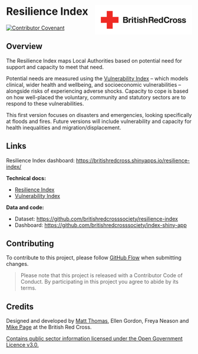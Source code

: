 # Resilience Index <img src='man/figures/brc-logo.jpg' align="right" height ="80"/>

[![Contributor Covenant](https://img.shields.io/badge/Contributor%20Covenant-v2.0%20adopted-ff69b4.svg)](code_of_conduct.md) 

## Overview
The Resilience Index maps Local Authorities based on potential need for support and capacity to meet that need.

Potential needs are measured using the [Vulnerability Index](https://britishredcrosssociety.github.io/covid-19-vulnerability/) – which models clinical, wider health and wellbeing, and socioeconomic vulnerabilities – alongside risks of experiencing adverse shocks. Capacity to cope is based on how well-placed the voluntary, community and statutory sectors are to respond to these vulnerabilities.

This first version focuses on disasters and emergencies, looking specifically at floods and fires. Future versions will include vulnerability and capacity for health inequalities and migration/displacement.

## Links
Resilience Index dashboard: https://britishredcross.shinyapps.io/resilience-index/ 

**Technical docs:**

- [Resilience Index](https://docs.google.com/document/d/1amBSWFLcZpzLrhaYmXYIobXKnxaaLnpMiDochUTQlx8)
- [Vulnerability Index](https://docs.google.com/document/d/1aWpzgvLKGEF5Ay_xVps17nnbT1zIEki7RGIIJXL5APo)

**Data and code:**

- Dataset: https://github.com/britishredcrosssociety/resilience-index
- Dashboard: https://github.com/britishredcrosssociety/index-shiny-app 

## Contributing

To contribute to this project, please follow [GitHub Flow](https://guides.github.com/introduction/flow/) when submitting changes.

> Please note that this project is released with a Contributor Code of Conduct. By participating in this project you agree to abide by its terms.

## Credits
Designed and developed by [Matt Thomas](https://twitter.com/matthewgthomas), Ellen Gordon, Freya Neason and [Mike Page](https://github.com/MikeJohnPage) at the British Red Cross.

[Contains public sector information licensed under the Open Government Licence v3.0.](http://www.nationalarchives.gov.uk/doc/open-government-licence/version/3/)
